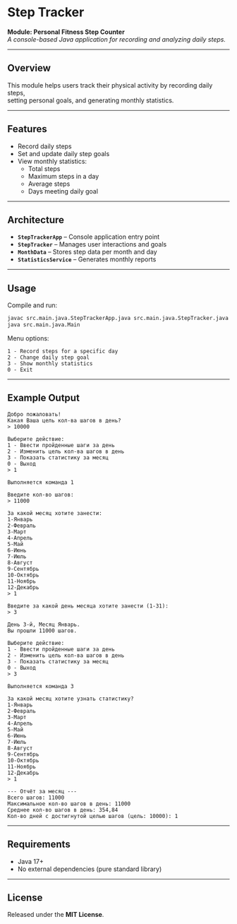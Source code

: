 # Step Tracker

**Module: Personal Fitness Step Counter**  
*A console-based Java application for recording and analyzing daily steps.*

---

## Overview

This module helps users track their physical activity by recording daily steps,  
setting personal goals, and generating monthly statistics.

---

## Features

- Record daily steps
- Set and update daily step goals
- View monthly statistics:
  - Total steps
  - Maximum steps in a day
  - Average steps
  - Days meeting daily goal

---

## Architecture

- **`StepTrackerApp`** – Console application entry point
- **`StepTracker`** – Manages user interactions and goals
- **`MonthData`** – Stores step data per month and day
- **`StatisticsService`** – Generates monthly reports

---

## Usage

Compile and run:

```bash
javac src.main.java.StepTrackerApp.java src.main.java.StepTracker.java src.main.java.MonthData.java src.main.java.StatisticsService.java
java src.main.java.Main
```

Menu options:

```
1 - Record steps for a specific day
2 - Change daily step goal
3 - Show monthly statistics
0 - Exit
```

---

## Example Output

```
Добро пожаловать!
Какая Ваша цель кол-ва шагов в день?
> 10000

Выберите действие: 
1 - Ввести пройденные шаги за день
2 - Изменить цель кол-ва шагов в день
3 - Показать статистику за месяц
0 - Выход
> 1

Выполняется команда 1

Введите кол-во шагов:
> 11000

За какой месяц хотите занести:
1-Январь
2-Февраль
3-Март
4-Апрель
5-Май
6-Июнь
7-Июль
8-Август
9-Сентябрь
10-Октябрь
11-Ноябрь
12-Декабрь
> 1

Введите за какой день месяца хотите занести (1-31):
> 3

День 3-й, Месяц Январь.
Вы прошли 11000 шагов.

Выберите действие: 
1 - Ввести пройденные шаги за день
2 - Изменить цель кол-ва шагов в день
3 - Показать статистику за месяц
0 - Выход
> 3

Выполняется команда 3

За какой месяц хотите узнать статистику?
1-Январь
2-Февраль
3-Март
4-Апрель
5-Май
6-Июнь
7-Июль
8-Август
9-Сентябрь
10-Октябрь
11-Ноябрь
12-Декабрь
> 1

--- Отчёт за месяц ---
Всего шагов: 11000
Максимальное кол-во шагов в день: 11000
Среднее кол-во шагов в день: 354,84
Кол-во дней с достигнутой целью шагов (цель: 10000): 1
```

---

## Requirements

- Java 17+  
- No external dependencies (pure standard library)

---

## License

Released under the **MIT License**.
